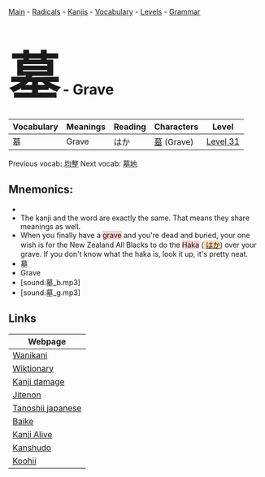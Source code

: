 <style> bigfont {font-size: 100px}</style>
[Main](../README.md) -
[Radicals](../radicals.md) -
[Kanjis](../kanjis.md) -
[Vocabulary](../vocabulary.md) -
[Levels](../levels.md) -
[Grammar](../grammar.md)
# <bigfont> 墓</bigfont> - Grave 

| Vocabulary | Meanings | Reading | Characters | Level |
| --- | --- | --- | --- | --- |
| 墓 | Grave | はか |  [墓](../kanjis/墓.md) (Grave) | [Level 31](../levels/wk_level31.md) |

Previous vocab: [均整](均整.md) Next vocab: [墓地](墓地.md) 

## Mnemonics:

* 
* The kanji and the word are exactly the same. That means they share meanings as well.
* When you finally have a <span style="background-color:#ffcccb"> grave</span> and you're dead and buried, your one wish is for the New Zealand All Blacks to do the <span style="background-color:#ffcccb"> Haka</span> (<span style="background-color:#fed8b1"> [はか](https://jisho.org/search/はか)</span>) over your grave. If you don't know what the haka is, look it up, it's pretty neat.
* 墓
* Grave
* [sound:墓_b.mp3]
* [sound:墓_g.mp3]


## Links 

| Webpage |
| --- |
| [Wanikani          ](https://www.wanikani.com/kanji/墓) |
| [Wiktionary        ](https://en.wiktionary.org/wiki/墓) |
| [Kanji damage      ](http://www.kanjidamage.com/kanji/search?utf8=✓&q=墓) |
| [Jitenon           ](https://jitenon.com/kanji/墓) |
| [Tanoshii japanese ](https://www.tanoshiijapanese.com/dictionary/kanji.cfm?k=墓) |
| [Baike             ](https://baike.baidu.com/item/墓) |
| [Kanji Alive       ](https://app.kanjialive.com/墓) |
| [Kanshudo          ](https://www.kanshudo.com/searchmn?q=墓) |
| [Koohii            ](https://kanji.koohii.com/study/kanji/墓) |
